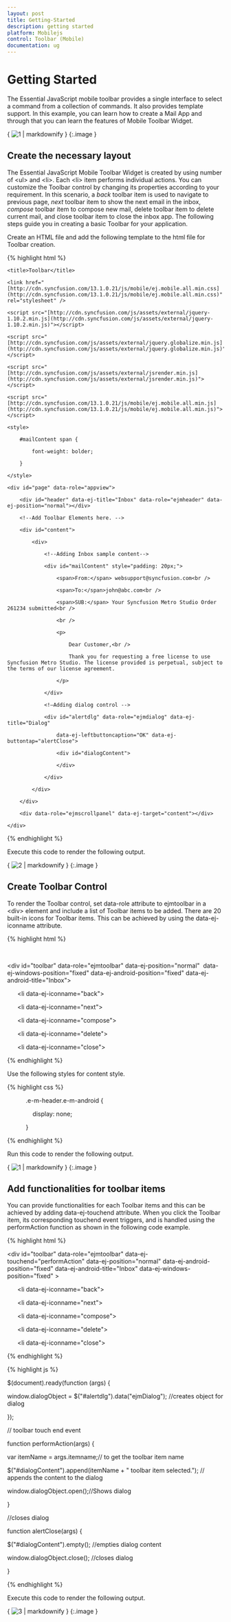 ```yaml
---
layout: post
title: Getting-Started
description: getting started
platform: Mobilejs
control: Toolbar (Mobile)
documentation: ug
---
```


# Getting Started

The Essential JavaScript mobile toolbar provides a single interface to select a command from a collection of commands. It also provides template support. In this example, you can learn how to create a Mail App and through that you can learn the features of Mobile Toolbar Widget.

{ ![1](Getting-Started_images/Getting-Started_img1.png) | markdownify }
{:.image }


## Create the necessary layout

The Essential JavaScript Mobile Toolbar Widget is created by using number of &lt;ul&gt; and &lt;li&gt;. Each &lt;li&gt; item performs individual actions. You can customize the Toolbar control by changing its properties according to your requirement. In this scenario, a _back_ toolbar item is used to navigate to previous page, _next_ toolbar item to show the next email in the inbox, _compose_ toolbar item to compose new mail, delete toolbar item to delete current mail, and close toolbar item to close the inbox app. The following steps guide you in creating a basic Toolbar for your application.

Create an HTML file and add the following template to the html file for Toolbar creation.

{% highlight html %}

<!DOCTYPE html>

<html>

<head>

    <title>Toolbar</title>

    <link href="[http://cdn.syncfusion.com/13.1.0.21/js/mobile/ej.mobile.all.min.css](http://cdn.syncfusion.com/13.1.0.21/js/mobile/ej.mobile.all.min.css)" rel="stylesheet" />

    <script src="[http://cdn.syncfusion.com/js/assets/external/jquery-1.10.2.min.js](http://cdn.syncfusion.com/js/assets/external/jquery-1.10.2.min.js)"></script>

    <script src="[http://cdn.syncfusion.com/js/assets/external/jquery.globalize.min.js](http://cdn.syncfusion.com/js/assets/external/jquery.globalize.min.js)"></script>

    <script src="[http://cdn.syncfusion.com/js/assets/external/jsrender.min.js](http://cdn.syncfusion.com/js/assets/external/jsrender.min.js)"></script>

    <script src="[http://cdn.syncfusion.com/13.1.0.21/js/mobile/ej.mobile.all.min.js](http://cdn.syncfusion.com/13.1.0.21/js/mobile/ej.mobile.all.min.js)"></script>

    <style>

        #mailContent span {

            font-weight: bolder;

        }

    </style>

</head>

<body>

    <div id="page" data-role="appview">

        <div id="header" data-ej-title="Inbox" data-role="ejmheader" data-ej-position="normal"></div>

        <!--Add Toolbar Elements here. -->

        <div id="content">

            <div>

                <!--Adding Inbox sample content-->

                <div id="mailContent" style="padding: 20px;">

                    <span>From:</span> websupport@syncfusion.com<br />

                    <span>To:</span>john@abc.com<br />

                    <span>SUB:</span> Your Syncfusion Metro Studio Order 261234 submitted<br />

                    <br />

                    <p>

                        Dear Customer,<br />

                        Thank you for requesting a free license to use Syncfusion Metro Studio. The license provided is perpetual, subject to the terms of our license agreement.

                    </p>

                </div>

                <!—Adding dialog control -->

                <div id="alertdlg" data-role="ejmdialog" data-ej-title="Dialog"

                    data-ej-leftbuttoncaption="OK" data-ej-buttontap="alertClose">

                    <div id="dialogContent">

                    </div>

                </div>

            </div>

        </div>

        <div data-role="ejmscrollpanel" data-ej-target="content"></div>

    </div>

</body>

</html>



{% endhighlight %}

Execute this code to render the following output.

{ ![2](Getting-Started_images/Getting-Started_img2.png) | markdownify }
{:.image }


## Create Toolbar Control

To render the Toolbar control, set data-role attribute to ejmtoolbar in a &lt;div&gt; element and include a list of Toolbar items to be added. There are 20 built-in icons for Toolbar items. This can be achieved by using the data-ej-iconname attribute.  

{% highlight html %}

 <!--Adding toolbar control-->

<div id="toolbar" data-role="ejmtoolbar" data-ej-position="normal"  data-ej-windows-position="fixed" data-ej-android-position="fixed" data-ej-android-title="Inbox">

<ul>

<li data-ej-iconname="back"></li>

<li data-ej-iconname="next"></li>

<li data-ej-iconname="compose"></li>

<li data-ej-iconname="delete"></li>

<li data-ej-iconname="close"></li>

</ul>

</div>



{% endhighlight %}

Use the following styles for content style.

{% highlight css %}

           .e-m-header.e-m-android {

               display: none;

           }





{% endhighlight %}

Run this code to render the following output.

{ ![1](Getting-Started_images/Getting-Started_img3.png) | markdownify }
{:.image }


## Add functionalities for toolbar items 

You can provide functionalities for each Toolbar items and this can be achieved by adding data-ej-touchend attribute. When you click the Toolbar item, its corresponding touchend event triggers, and is handled using the performAction function as shown in the following code example. 

{% highlight html %}

<!--Adds toolbar control-->

<div id="toolbar" data-role="ejmtoolbar" data-ej-touchend="performAction" data-ej-position="normal" data-ej-android-position="fixed" data-ej-android-title="Inbox" data-ej-windows-position="fixed" >

<ul>

<li data-ej-iconname="back"></li>

<li data-ej-iconname="next"></li>

<li data-ej-iconname="compose"></li>

<li data-ej-iconname="delete"></li>

<li data-ej-iconname="close"></li>

</ul>

</div>





{% endhighlight %}



{% highlight js %}

$(document).ready(function (args) {

window.dialogObject = $("#alertdlg").data("ejmDialog"); //creates object for dialog

});

// toolbar touch end event

function performAction(args) {

var itemName = args.itemname;// to get the toolbar item name

$("#dialogContent").append(itemName + " toolbar item selected."); // appends the content to the dialog

window.dialogObject.open();//Shows dialog

}

//closes dialog

function alertClose(args) {

$("#dialogContent").empty(); //empties dialog content

window.dialogObject.close(); //closes dialog

}





{% endhighlight %}

Execute this code to render the following output. 

{ ![3](Getting-Started_images/Getting-Started_img4.png) | markdownify }
{:.image }


